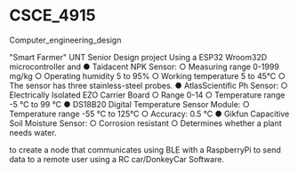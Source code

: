 # CSCE_4915
Computer_engineering_design

"Smart Farmer"
UNT Senior Design project
Using a ESP32 Wroom32D microcontroller and
● Taidacent NPK Sensor:
○ Measuring range 0-1999 mg/kg
○ Operating humidity 5 to 95%
○ Working temperature 5 to 45℃
○ The sensor has three stainless-steel probes.
● AtlasScientific Ph Sensor:
○ Electrically Isolated EZO Carrier Board
○ Range 0-14
○ Temperature range -5 °C to 99 °C
● DS18B20 Digital Temperature Sensor Module:
○ Temperature range -55 °C to 125°C
○ Accuracy: 0.5 ℃
● Gikfun Capacitive Soil Moisture Sensor:
○ Corrosion resistant
○ Determines whether a plant needs water.

to create a node that communicates using BLE with a RaspberryPi to send data
to a remote user using a RC car/DonkeyCar Software.


